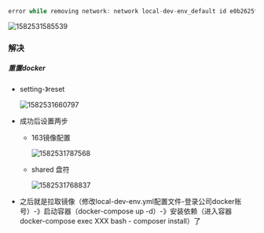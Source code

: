 ```javascript
error while removing network: network local-dev-env_default id e0b2625faadb121d9bf6b57bf9eb6b5c56eeccc3b053f9466c36ab44e5d1c97f has active endpoints
```

![1582531585539](C:\Users\Administrator\AppData\Roaming\Typora\typora-user-images\1582531585539.png)

### 解决

##### 重置docker

- setting-》reset

  ![1582531660797](C:\Users\Administrator\AppData\Roaming\Typora\typora-user-images\1582531660797.png)

- 成功后设置两步

  - 163镜像配置

    ![1582531787568](C:\Users\Administrator\AppData\Roaming\Typora\typora-user-images\1582531787568.png)

  - shared 盘符

    ![1582531768837](C:\Users\Administrator\AppData\Roaming\Typora\typora-user-images\1582531768837.png)

- 之后就是拉取镜像（修改local-dev-env.yml配置文件-登录公司docker账号）-》启动容器（docker-compose up -d）-》安装依赖（进入容器docker-compose exec XXX bash  - composer install）了

